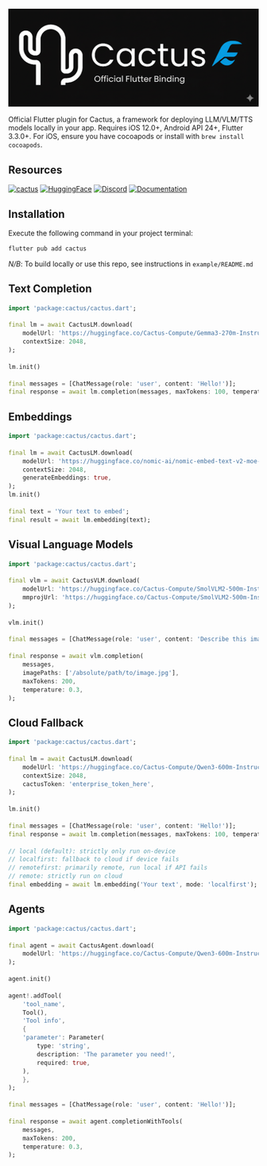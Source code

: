 ![Cactus Logo](assets/logo.png)

Official Flutter plugin for Cactus, a framework for deploying LLM/VLM/TTS models locally in your app. Requires iOS 12.0+, Android API 24+, Flutter 3.3.0+. For iOS, ensure you have cocoapods or install with `brew install cocoapods`.

## Resources
[![cactus](https://img.shields.io/badge/cactus-000000?logo=github&logoColor=white)](https://github.com/cactus-compute/cactus) [![HuggingFace](https://img.shields.io/badge/HuggingFace-FFD21E?logo=huggingface&logoColor=black)](https://huggingface.co/Cactus-Compute/models?sort=downloads) [![Discord](https://img.shields.io/badge/Discord-5865F2?logo=discord&logoColor=white)](https://discord.gg/bNurx3AXTJ) [![Documentation](https://img.shields.io/badge/Documentation-4285F4?logo=googledocs&logoColor=white)](https://cactuscompute.com/docs/flutter#video-walkthrough)

## Installation
Execute the following command in your project terminal:
```bash
flutter pub add cactus
```
*N/B*: To build locally or use this repo, see instructions in `example/README.md`

## Text Completion
```dart
import 'package:cactus/cactus.dart';

final lm = await CactusLM.download(
    modelUrl: 'https://huggingface.co/Cactus-Compute/Gemma3-270m-Instruct-GGUF/resolve/main/gemma-3-270m-it-Q8_0.gguf',
    contextSize: 2048,
);

lm.init()

final messages = [ChatMessage(role: 'user', content: 'Hello!')];
final response = await lm.completion(messages, maxTokens: 100, temperature: 0.7);
```
## Embeddings
```dart
import 'package:cactus/cactus.dart';

final lm = await CactusLM.download(
    modelUrl: 'https://huggingface.co/nomic-ai/nomic-embed-text-v2-moe-GGUF/resolve/main/nomic-embed-text-v2-moe.Q8_0.gguf',
    contextSize: 2048,
    generateEmbeddings: true,
);
lm.init()

final text = 'Your text to embed';
final result = await lm.embedding(text);
```
## Visual Language Models
```dart
import 'package:cactus/cactus.dart';

final vlm = await CactusVLM.download(
    modelUrl: 'https://huggingface.co/Cactus-Compute/SmolVLM2-500m-Instruct-GGUF/resolve/main/SmolVLM2-500M-Video-Instruct-Q8_0.gguf',
    mmprojUrl: 'https://huggingface.co/Cactus-Compute/SmolVLM2-500m-Instruct-GGUF/resolve/main/mmproj-SmolVLM2-500M-Video-Instruct-Q8_0.gguf',
);

vlm.init()

final messages = [ChatMessage(role: 'user', content: 'Describe this image')];

final response = await vlm.completion(
    messages,
    imagePaths: ['/absolute/path/to/image.jpg'],
    maxTokens: 200,
    temperature: 0.3,
);
```
## Cloud Fallback
```dart
import 'package:cactus/cactus.dart';

final lm = await CactusLM.download(
    modelUrl: 'https://huggingface.co/Cactus-Compute/Qwen3-600m-Instruct-GGUF/resolve/main/Qwen3-0.6B-Q8_0.gguf',
    contextSize: 2048,
    cactusToken: 'enterprise_token_here',
);

lm.init()

final messages = [ChatMessage(role: 'user', content: 'Hello!')];
final response = await lm.completion(messages, maxTokens: 100, temperature: 0.7);

// local (default): strictly only run on-device
// localfirst: fallback to cloud if device fails
// remotefirst: primarily remote, run local if API fails
// remote: strictly run on cloud
final embedding = await lm.embedding('Your text', mode: 'localfirst');
```

## Agents
```dart
import 'package:cactus/cactus.dart';

final agent = await CactusAgent.download(
    modelUrl: 'https://huggingface.co/Cactus-Compute/Qwen3-600m-Instruct-GGUF/resolve/main/Qwen3-0.6B-Q8_0.gguf',
);

agent.init()

agent!.addTool(
    'tool_name',
    Tool(),
    'Tool info',
    {
    'parameter': Parameter(
        type: 'string',
        description: 'The parameter you need!',
        required: true,
    ),
    },
);

final messages = [ChatMessage(role: 'user', content: 'Hello!')];

final response = await agent.completionWithTools(
    messages,
    maxTokens: 200,
    temperature: 0.3,
);
```